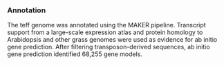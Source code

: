 ### Annotation

The teff genome was annotated using the MAKER pipeline. Transcript support from a large-scale expression atlas and protein homology to Arabidopsis and other grass genomes were used as evidence for ab initio gene prediction. After filtering transposon-derived sequences, ab initio gene prediction identified 68,255 gene models.
